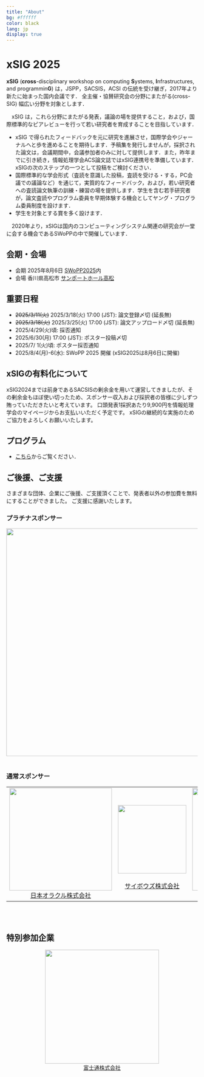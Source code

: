 ```yaml
---
title: "About"
bg: #ffffff
color: black
lang: jp
display: true
---
```


# xSIG 2025

**xSIG** (**cross**-disciplinary workshop on computing **S**ystems, **I**nfrastructures, and programmin**G**) は，JSPP，SACSIS，ACSI の伝統を受け継ぎ，2017年より新たに始まった国内会議です．
全主催・協賛研究会の分野にまたがる(cross-SIG) 幅広い分野を対象とします．

　xSIG は，これら分野にまたがる発表，議論の場を提供すること，および，国際標準的なピアレビューを行って若い研究者を育成することを目指しています．

- xSIG で得られたフィードバックを元に研究を進展させ，国際学会やジャーナルへと歩を進めることを期待します．予稿集を発行しませんが，採択された論文は，会議期間中，会議参加者のみに対して提供します．また，昨年までに引き続き，情報処理学会ACS論文誌ではxSIG連携号を準備しています．xSIGの次のステップの一つとして投稿をご検討ください．
- 国際標準的な学会形式（査読を意識した投稿，査読を受ける・する，PC会議での議論など）を通じて，実質的なフィードバック，および，若い研究者への査読論文執筆の訓練・練習の場を提供します．学生を含む若手研究者が，論文査読やプログラム委員を早期体験する機会としてヤング・プログラム委員制度を設けます．
- 学生を対象とする賞を多く設けます．

　2020年より，xSIGは国内のコンピューティングシステム関連の研究会が一堂に会する機会であるSWoPPの中で開催しています．

## 会期・会場

- 会期 2025年8月6日 [SWoPP2025](https://sites.google.com/site/swoppweb/)内
- 会場 香川県高松市  [サンポートホール高松](https://www.sunport-hall.jp/)

## 重要日程

- ~~2025/3/11(火)~~ 2025/3/18(火) 17:00 (JST): 論文登録〆切 (延長無)
- ~~2025/3/18(火)~~ 2025/3/25(火) 17:00 (JST): 論文アップロード〆切 (延長無)
- 2025/4/29(火)頃: 採否通知
- 2025/6/30(月) 17:00 (JST): ポスター投稿〆切
- 2025/7/ 1(火)頃: ポスター採否通知
- 2025/8/4(月)-6(水): SWoPP 2025 開催 (xSIG2025は8月6日に開催)

## xSIGの有料化について

xSIG2024までは前身であるSACSISの剰余金を用いて運営してきましたが、その剰余金もほぼ使い切ったため、スポンサー収入および採択者の皆様に少しずつ賄っていただきたいと考えています。
口頭発表1採択あたり9,900円を情報処理学会のマイページからお支払いいただく予定です。
xSIGの継続的な実施のためご協力をよろしくお願いいたします。

## プログラム

- [こちら](https://swopp.github.io/2025/program/)からご覧ください．

## ご後援、ご支援

さまざまな団体、企業にご後援、ご支援頂くことで、発表者以外の参加費を無料にすることができました。
ご支援に感謝いたします。

### プラチナスポンサー

<div align="center">
<a href="https://www.supercomputing-japan.org/" alt="一般社団法人 スーパーコンピューティングジャパン" >
<Img src="/img/sc-japan.png" width="600px"></a>
</div>
<br/>

### 通常スポンサー

<div align="center">
<table>
<tr><td align="center">
<a href="https://www.oracle.com/jp/cloud/hpc/" alt="日本オラクル株式会社">
<img src="/img/Oracle_Cloud Infrastructure_rgb.png" width="270px"><br/>
日本オラクル株式会社
</a>
</td>
<td align="center">
<a href="https://cybozu.co.jp/" alt="サイボウズ株式会社">
<img src="/img/logo_cybozu_Square_A.png" width="180px"
style="display:inline-block; padding-block:20px; margin-inline: calc(env(safe-area-inset-right,0px)+20px) calc(env(safe-area-inset-left,0px)+20px); vertical-align:middle;"><br/>
  サイボウズ株式会社
</a>
</td>
<td align="center">
<a href="https://www.toyota-tokyo.tech/" alt="トヨタ自動車株式会社">
<img src="/img/globaltoyota_logo.png" width="270px" ><br/>
トヨタ自動車株式会社
</a>
</td>
</tr>
</table>
</div>
<br/>
<br/>

## 特別参加企業

<div align="center">
<a href="https://global.fujitsu/ja-jp" alt="富士通株式会社">
<img src="/img/7935-12-Fujitsu-Symbol-Mark-Red-with-ISO-Large-v1.0.png"
width="300px" ><br/>
富士通株式会社
</a>
</div>
